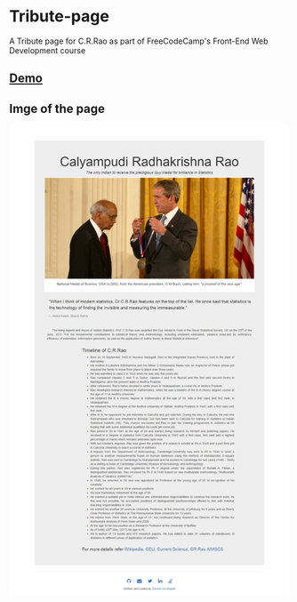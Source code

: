 # Tribute-page
A Tribute page for C.R.Rao as part of FreeCodeCamp's Front-End Web Development course

## [Demo](https://suneel123.github.io/Tribute-page/)
## Imge of the page

![Tribute Page image](tribute.png)
